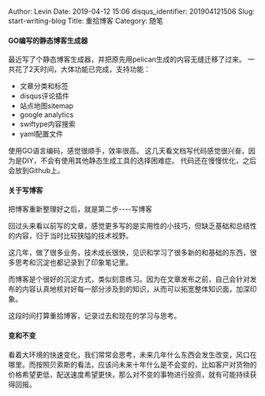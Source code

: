 Author: Levin
Date: 2019-04-12 15:06
disqus_identifier: 201904121506
Slug: start-writing-blog
Title: 重拾博客
Category: 随笔

#### GO编写的静态博客生成器

最近写了个静态博客生成器，并把原先用pelican生成的内容无缝迁移了过来。
一共花了2天时间，大体功能已完成，支持功能：

* 文章分类和标签
* disqus评论插件
* 站点地图sitemap
* google analytics
* swiftype内容搜索
* yaml配置文件

使用GO语言编码，感觉很顺手，效率很高。
这几天看文档写代码感觉很兴奋，因为是DIY，不会有使用其他静态生成工具的选择困难症。
代码还在慢慢优化，之后会放到Github上。

#### 关于写博客

把博客重新整理好之后，就是第二步----写博客

回过头来看以前写的文章，感觉更多写的是实用性的小技巧，但缺乏基础和总结性的内容，归于当时比较狭隘的技术视野。

这几年，做了很多业务，技术成长很快，见识和学习了很多新的和基础的东西，很多思考和沉淀也都记录到了印象笔记里。

而博客是个很好的沉淀方式，类似刻意练习。因为在文章发布之前，自己会针对发布的内容认真地核对好每一部分涉及到的知识，从而可以拓宽整体知识面，加深印象。

这段时间打算重拾博客，记录过去和现在的学习与思考。

#### 变和不变

看着大环境的快速变化，我们常常会思考，未来几年什么东西会发生改变，风口在哪里。而按照贝索斯的看法，应该问未来十年什么是不会变的，比如客户对货物的价格希望更低，配送速度希望更快，那么对不变的事物进行投资，就有可能持续获得回报。

